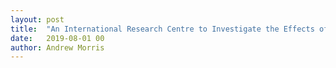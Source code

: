 ```yaml
---
layout: post
title:  "An International Research Centre to Investigate the Effects of Vehicle Automation on Vulnerable Road Users (ICARUS) with Tongji and Queensland University of Technology"
date:   2019-08-01 00
author: Andrew Morris
---
```



